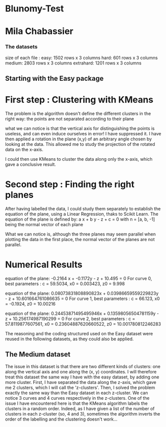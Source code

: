 # Blunomy-Test
# Mila Chabassier

### The datasets
size of each file : 
 easy: 1502 rows x 3 columns
 hard: 601 rows x 3 columns
 medium: 2803 rows x 3 columns
 extrahard: 1201 rows x 3 columns

## Starting with the Easy package
# First step : Clustering with KMeans
The problem is the algorithm doesn't define the different clusters in the right way: the points are not separated according to their plane


what we can notice is that the vertical axis for distinguishing the points is useless, and can even induce ourselves in error! I have suppressed it.
I have then applied a rotation in the plane (x,y) of an arbitrary angle chosen by looking at the data. This allowed me to study the projection of the rotated data on the x-axis.

I could then use KMeans to cluster the data along only the x-axis, which gave a conclusive result.

# Second step : Finding the right planes
After having labelled the data, I could study them separately to establish the equation of the plane, using a Linear Regression, thaks to Scikit Learn.
The equation of the plane is defined by: a x + b y - z + c = 0
with n = [a, b, -1] being the normal vector of each plane

What we can notice is, although the three planes may seem parallel when plotting the data in the first place, the normal vector of the planes are not parallel.

# Numerical Results
equation of the plane: -0.2164 x + -0.1172y - z + 10.495 = 0
For curve 0, best parameters : c = 59.5034, x0 = 0.003423, z0 = 9.998

equation of the plane: 0.08073831808890823x + 0.03986659559229823y - z + 10.601664761086635 = 0
For curve 1, best parameters : c = 66.123, x0 = -0.1924, z0 = 10.00216

equation of the plane: 0.24453871495495946x + 0.13598056504781159y - z + 10.256174987190299 = 0
For curve 2, best parameters : c = 57.8119877607561, x0 = 0.23604887620660522, z0 = 10.001780812246283

The reasoning and the coding structured used on the Easy dataset were reused in the following datasets, as they could also be applied.


## The Medium dataset
The issue in this dataset is that there are two different kinds of clusters: one along the vertical axis and one along the (x, y) coordinates.
I will therefore treat this dataset the same way I have with the easy dataset, by adding one more cluster. First, I have separated the data along the z-axis, which gave me 2 clusters, which I will call the 'z-clusters'. Then, I solved the problem exactly the same way than the Easy dataset in each z-cluster. We can notice 3 curves and 4 curves respectively in the z-clusters.
One of the issue I have encountered here is that the KMeans algorithm labels the clusters in a random order. Indeed, as I have given a list of the number of clusters in each z-cluster (so, 4 and 3), sometimes the algorithm inverts the order of the labelling and the clustering doesn't work...

